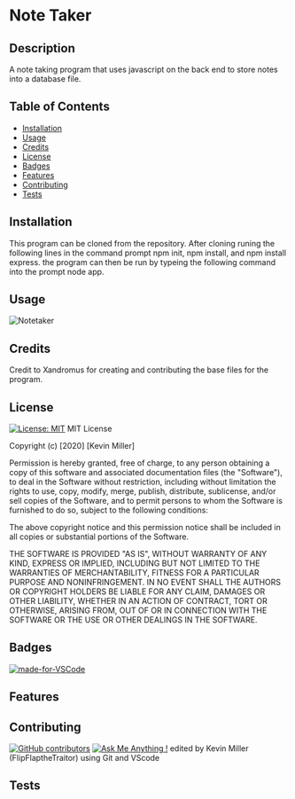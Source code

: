 # Note Taker 

  ## Description 
A note taking program that uses javascript on the back end to store notes into a database file.
  
  
  ## Table of Contents
  
  
  * [Installation](#installation)
  * [Usage](#usage)
  * [Credits](#credits)
  * [License](#license)
  * [Badges](#badges)
  * [Features](#features)
  * [Contributing](#contributing)
  * [Tests](#tests)
  
  ## Installation
  This program can be cloned from the repository. After cloning runing the following lines in the command prompt npm init, npm install, and npm install express. the program can then be run by typeing the following command into the prompt node app.

  
  
  ## Usage 
![Notetaker](https://media.giphy.com/media/LTb63fPatnrcZzoUKD/giphy.gif)

  ## Credits
  
Credit to Xandromus for creating and contributing the base files for the program.
  
  ## License
  [![License: MIT](https://img.shields.io/badge/License-MIT-yellow.svg)](https://opensource.org/licenses/MIT)
 MIT License

Copyright (c) [2020] [Kevin Miller]

Permission is hereby granted, free of charge, to any person obtaining a copy of this software and associated documentation files (the "Software"), to deal in the Software without restriction, including without limitation the rights to use, copy, modify, merge, publish, distribute, sublicense, and/or sell copies of the Software, and to permit persons to whom the Software is furnished to do so, subject to the following conditions:

The above copyright notice and this permission notice shall be included in all copies or substantial portions of the Software.

THE SOFTWARE IS PROVIDED "AS IS", WITHOUT WARRANTY OF ANY KIND, EXPRESS OR IMPLIED, INCLUDING BUT NOT LIMITED TO THE WARRANTIES OF MERCHANTABILITY, FITNESS FOR A PARTICULAR PURPOSE AND NONINFRINGEMENT. IN NO EVENT SHALL THE AUTHORS OR COPYRIGHT HOLDERS BE LIABLE FOR ANY CLAIM, DAMAGES OR OTHER LIABILITY, WHETHER IN AN ACTION OF CONTRACT, TORT OR OTHERWISE, ARISING FROM, OUT OF OR IN CONNECTION WITH THE SOFTWARE OR THE USE OR OTHER DEALINGS IN THE SOFTWARE.
  
  
  
  ## Badges
  [![made-for-VSCode](https://img.shields.io/badge/Made%20for-VSCode-1f425f.svg)](https://code.visualstudio.com/)
  
  
  ## Features
  

  
  
  ## Contributing
  [![GitHub contributors](https://img.shields.io/github/contributors/Naereen/StrapDown.js.svg)](https://github.com/FlipFlaptheTraitor/Notetaker/graphs/contributors)
  [![Ask Me Anything !](https://img.shields.io/badge/Ask%20me-anything-1abc9c.svg)]( https://github.com/FlipFlaptheTraitor)
 edited by Kevin Miller (FlipFlaptheTraitor) using Git and VScode

  ## Tests
  